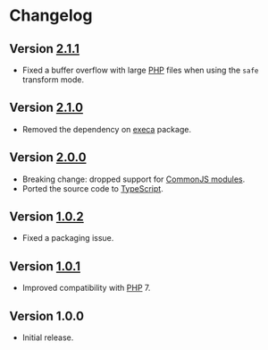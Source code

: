 # Changelog

## Version [2.1.1](https://github.com/cedx/php-minifier/compare/v2.1.0...v2.1.1)
- Fixed a buffer overflow with large [PHP](https://www.php.net) files when using the `safe` transform mode. 

## Version [2.1.0](https://github.com/cedx/php-minifier/compare/v2.0.0...v2.1.0)
- Removed the dependency on [execa](https://www.npmjs.com/package/execa) package.

## Version [2.0.0](https://github.com/cedx/php-minifier/compare/v1.0.2...v2.0.0)
- Breaking change: dropped support for [CommonJS modules](https://nodejs.org/api/modules.html).
- Ported the source code to [TypeScript](https://www.typescriptlang.org).

## Version [1.0.2](https://github.com/cedx/php-minifier/compare/v1.0.1...v1.0.2)
- Fixed a packaging issue.

## Version [1.0.1](https://github.com/cedx/php-minifier/compare/v1.0.0...v1.0.1)
- Improved compatibility with [PHP](https://www.php.net) 7.

## Version 1.0.0
- Initial release.
